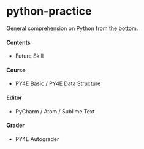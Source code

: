 # python-practice
General comprehension on Python from the bottom.

#### Contents
- Future Skill

#### Course
- PY4E Basic / PY4E Data Structure

#### Editor
- PyCharm / Atom / Sublime Text

#### Grader
- PY4E Autograder
